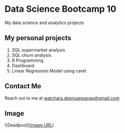 # Data Science Bootcamp 10
My data science and analytics projects

## My personal projects

1. SQL supermarket analysis
2. SQL churn analysis
3. R Programming
4. Dashboard
5. Linear Regression Model using caret

## Contact Me
Reach out to me at watchara.deenuanpanao@gmail.com

## Image
![Deadpool]([Image URL](https://www.google.com/url?sa=i&url=https%3A%2F%2Fwww.matichon.co.th%2Fentertainment%2Fnews_23678&psig=AOvVaw32poabu0GN2hqQ9FaJjWM3&ust=1725160690628000&source=images&cd=vfe&opi=89978449&ved=0CBQQjRxqFwoTCMD2z8OinogDFQAAAAAdAAAAABAS))

